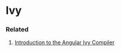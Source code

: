# Ivy

### Related
1. [Introduction to the Angular Ivy Compiler](https://dev.to/eugeniolentini/an-introduction-to-angular-9-ivy-compiler-177n)